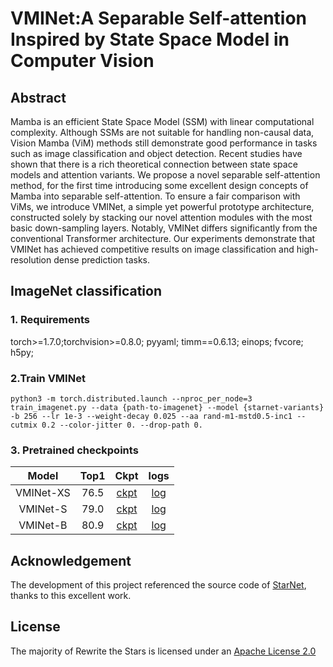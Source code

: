 # VMINet:A Separable Self-attention Inspired by State Space Model in Computer Vision

## Abstract

  Mamba is an efficient State Space Model (SSM) with linear computational complexity. Although SSMs are not suitable for handling non-causal data, Vision Mamba (ViM) methods still demonstrate good performance in tasks such as image classification and object detection.
Recent studies have shown that there is a rich theoretical connection between state space models and attention variants. We propose a novel separable self-attention method, for the first time introducing some excellent design concepts of Mamba into separable self-attention.
To ensure a fair comparison with ViMs, we introduce VMINet, a simple yet powerful prototype architecture, constructed solely by stacking our novel attention modules with the most basic down-sampling layers. Notably, VMINet differs significantly from the conventional 
Transformer architecture. Our experiments demonstrate that VMINet has achieved competitive results on image classification and high-resolution dense prediction tasks.

## ImageNet classification
### 1. Requirements
torch>=1.7.0;torchvision>=0.8.0;  pyyaml;  timm==0.6.13;  einops;  fvcore;  h5py;

### 2.Train VMINet
```
python3 -m torch.distributed.launch --nproc_per_node=3 train_imagenet.py --data {path-to-imagenet} --model {starnet-variants} -b 256 --lr 1e-3 --weight-decay 0.025 --aa rand-m1-mstd0.5-inc1 --cutmix 0.2 --color-jitter 0. --drop-path 0.
```
### 3. Pretrained checkpoints
|Model|Top1|Ckpt|logs|
|:-----:|:----:|:----:|:----:|
|VMINet-XS|76.5| [ckpt](https://github.com/yws-wxs/VMINet/releases/download/output/XS-ckpt.pth.tar) | [log](https://github.com/yws-wxs/VMINet/releases/download/output/XS-log.csv) |
|VMINet-S|79.0|[ckpt](https://github.com/yws-wxs/VMINet/releases/download/output/S-ckpt.pth.tar)  |  [log](https://github.com/yws-wxs/VMINet/releases/download/output/S-log.csv)|
|VMINet-B|80.9|  [ckpt](https://github.com/yws-wxs/VMINet/releases/download/output/B-ckpt.pth.tar)|[log](https://github.com/yws-wxs/VMINet/releases/download/output/B-log.csv)  |

## Acknowledgement
The development of this project referenced the source code of [StarNet](https://github.com/ma-xu/Rewrite-the-Stars/tree/main/imagenet), thanks to this excellent work.

## License
The majority of Rewrite the Stars is licensed under an [Apache License 2.0](https://github.com/ma-xu/Rewrite-the-Stars/blob/main/LICENSE)
